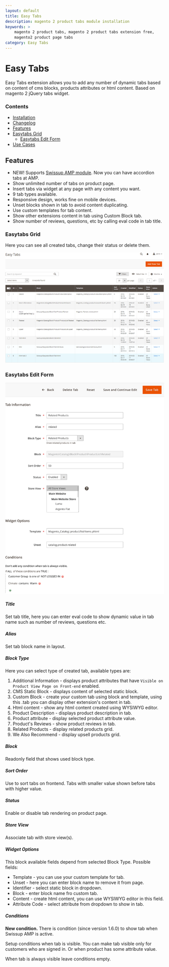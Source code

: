 ```yaml
---
layout: default
title: Easy Tabs
description: magento 2 product tabs module installation
keywords: >
    magento 2 product tabs, magento 2 product tabs extension free,
    magento2 product page tabs
category: Easy Tabs
---
```


# Easy Tabs

Easy Tabs extension allows you to add any number of dynamic tabs based on content of cms blocks, products attributes or html content. Based on magento 2 jQuery tabs widget.

### Contents

 -  [Installation](installation/)
 -  [Changelog](changelog/)
 -  [Features](#features)
 -  [Easytabs Grid](#easytabs-grid)
    - [Easytabs Edit Form](#easytabs-edit-form)
 -  [Use Cases](use-cases/)

## Features

 -  NEW! Supports [Swissup AMP module](../amp/). Now you can have accordion tabs at AMP.
 -  Show unlimited number of tabs on product page.
 -  Insert tabs via widget at any page with any content you want.
 -  9 tab types available.
 -  Responsive design, works fine on mobile devices.
 -  Unset blocks shown in tab to avoid content duplicating.
 -  Use custom templates for tab content.
 -  Show other extensions content in tab using Custom Block tab.
 -  Show number of reviews, questions, etc by calling eval code in tab title.

### Easytabs Grid

Here you can see all created tabs, change their status or delete them.

![Easytabs Grid](/images/m2/easytabs/easytabs-grid.png)

### Easytabs Edit Form

![Easytabs Edit Form](/images/m2/easytabs/edit-form.png)

##### Title

Set tab title, here you can enter eval code to show dynamic value in tab name such as number of reviews, questions etc.

##### Alias

Set tab block name in layout.

##### Block Type

Here you can select type of created tab, available types are:

1. Additional Information - displays product attributes that have `Visible on Product View Page on Front-end` enabled.
2. CMS Static Block - displays content of selected static block.
3. Custom Block - create your custom tab using block and template, using this .tab you can display other extension's content in tab.
4. Html content - show any html content created using WYSIWYG editor.
5. Product Description - displays product description in tab.
6. Product attribute - display selected product attribute value.
7. Product's Reviews - show product reviews in tab.
8. Related Products - display related products grid.
9. We Also Recommend - display upsell products grid.

##### Block

Readonly field that shows used block type.

##### Sort Order

Use to sort tabs on frontend. Tabs with smaller value shown before tabs with higher value.

##### Status

Enable or disable tab rendering on product page.

##### Store View

Associate tab with store view(s).

##### Widget Options

This block available fields depend from selected Block Type. Possible fields:

- Template - you can use your custom template for tab.
- Unset - here you can enter block name to remove it from page.
- Identifier - select static block in dropdown.
- Block - enter block name fro custom tab.
- Content - create html content, you can use WYSIWYG editor in this field.
- Attribute Code - select attribute from dropdown to show in tab.

##### Conditions

**New condition.** There is condition (since version 1.6.0) to show tab when Swissup AMP is active.

Setup conditions when tab is visible. You can make tab visible only for customers who are signed in. Or when product has some attribute value.

When tab is always visible leave conditions empty.

